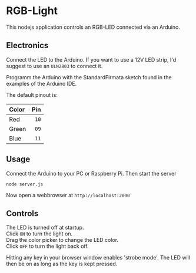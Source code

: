 # RGB-Light

This nodejs application controls an RGB-LED connected via an Arduino.

## Electronics

Connect the LED to the Arduino. If you want to use a 12V LED strip, I'd suggest to use an `ULN2803` to connect it.

Programm the Arduino with the StandardFirmata sketch found in the examples of the Arduino IDE.

The default pinout is:

|Color |Pin |
|:-----|---:|
|Red   |`10`|
|Green |`09`|
|Blue  |`11`|

## Usage

Connect the Arduino to your PC or Raspberry Pi. Then start the server

```
node server.js
```

Now open a webbrowser at `http://localhost:2000`

## Controls

The LED is turned off at startup.  
Click `ON` to turn the light on.  
Drag the color picker to change the LED color.  
Click `OFF` to turn the light back off.

Hitting any key in your browser window enables 'strobe mode'.
The LED will then be on as long as the key is kept pressed.
